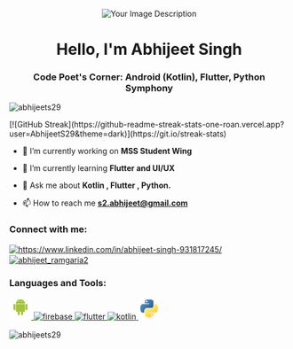 <p align="center">
    <img src="https://e0.pxfuel.com/wallpapers/398/350/desktop-wallpaper-nillia-webdesign-web-development-management.jpg"
        width="700" height="300" alt="Your Image Description" />
</p>
<h1 align="center">Hello, I'm Abhijeet Singh</h1>
<h3 align="center">Code Poet's Corner: Android (Kotlin), Flutter, Python Symphony</h3>
<p align="left"> <img src="https://komarev.com/ghpvc/?username=abhijeets29&label=Profile%20views&color=0e75b6&style=flat" alt="abhijeets29" /> </p>
[![GitHub Streak](https://github-readme-streak-stats-one-roan.vercel.app?user=AbhijeetS29&theme=dark)](https://git.io/streak-stats)

- 🔭 I’m currently working on **MSS Student Wing**

- 🌱 I’m currently learning **Flutter and UI/UX**

- 💬 Ask me about **Kotlin , Flutter , Python.**

- 📫 How to reach me **s2.abhijeet@gmail.com**

<h3 align="left">Connect with me:</h3>
<p align="left">
<a href="https://linkedin.com/in/https://www.linkedin.com/in/abhijeet-singh-931817245/" target="blank"><img align="center" src="https://raw.githubusercontent.com/rahuldkjain/github-profile-readme-generator/master/src/images/icons/Social/linked-in-alt.svg" alt="https://www.linkedin.com/in/abhijeet-singh-931817245/" height="30" width="40" /></a>
<a href="https://instagram.com/abhijeet_ramgaria2" target="blank"><img align="center" src="https://raw.githubusercontent.com/rahuldkjain/github-profile-readme-generator/master/src/images/icons/Social/instagram.svg" alt="abhijeet_ramgaria2" height="30" width="40" /></a>
</p>

<h3 align="left">Languages and Tools:</h3>
<p align="left"> <a href="https://developer.android.com" target="_blank" rel="noreferrer"> <img src="https://raw.githubusercontent.com/devicons/devicon/master/icons/android/android-original-wordmark.svg" alt="android" width="40" height="40"/> </a> <a href="https://firebase.google.com/" target="_blank" rel="noreferrer"> <img src="https://www.vectorlogo.zone/logos/firebase/firebase-icon.svg" alt="firebase" width="40" height="40"/> </a> <a href="https://flutter.dev" target="_blank" rel="noreferrer"> <img src="https://www.vectorlogo.zone/logos/flutterio/flutterio-icon.svg" alt="flutter" width="40" height="40"/> </a> <a href="https://kotlinlang.org" target="_blank" rel="noreferrer"> <img src="https://www.vectorlogo.zone/logos/kotlinlang/kotlinlang-icon.svg" alt="kotlin" width="40" height="40"/> </a> <a href="https://www.python.org" target="_blank" rel="noreferrer"> <img src="https://raw.githubusercontent.com/devicons/devicon/master/icons/python/python-original.svg" alt="python" width="40" height="40"/> </a> </p>

<p><img align="center" src="https://github-readme-stats.vercel.app/api/top-langs?username=abhijeets29&show_icons=true&locale=en&layout=compact" alt="abhijeets29" /></p>


